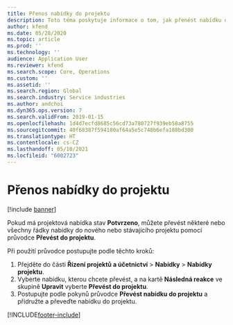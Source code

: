 ```yaml
---
title: Přenos nabídky do projektu
description: Toto téma poskytuje informace o tom, jak přenést nabídku do nového nebo stávajícího projektu.
author: kfend
ms.date: 05/28/2020
ms.topic: article
ms.prod: ''
ms.technology: ''
audience: Application User
ms.reviewer: kfend
ms.search.scope: Core, Operations
ms.custom: ''
ms.assetid: ''
ms.search.region: Global
ms.search.industry: Service industries
ms.author: andchoi
ms.dyn365.ops.version: 7
ms.search.validFrom: 2019-01-15
ms.openlocfilehash: 1d4d7ecfd8685c56cd73a780727f939eb58a8755
ms.sourcegitcommit: 40f68387f594180af64a5e5c748b6efa188bd300
ms.translationtype: HT
ms.contentlocale: cs-CZ
ms.lasthandoff: 05/10/2021
ms.locfileid: "6002723"
---
```

# <a name="transfer-a-quotation-to-a-project"></a>Přenos nabídky do projektu

[!include [banner](../includes/banner.md)]

Pokud má projektová nabídka stav **Potvrzeno**, můžete převést některé nebo všechny řádky nabídky do nového nebo stávajícího projektu pomocí průvodce **Převést do projektu**. 

Při použití průvodce postupujte podle těchto kroků:

1. Přejděte do části **Řízení projektů a účetnictví** > **Nabídky** > **Nabídky projektu**.
2. Vyberte nabídku, kterou chcete převést, a na kartě **Následná reakce** ve skupině **Upravit** vyberte **Převést do projektu**.
3. Postupujte podle pokynů průvodce **Převést nabídku do projektu** a přidružte a převeďte nabídku do projektu.


[!INCLUDE[footer-include](../includes/footer-banner.md)]